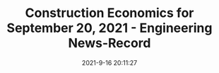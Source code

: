---
"title": "Construction Economics for September 20, 2021 - Engineering News-Record"
"date": "2021-9-16 20:11:27"
"feed_name": "GOOGLENEWSCONSTRUCTION"
"feed_website": "https://news.google.com/search?q=construction%2Bincident&hl=en-US&gl=US&ceid=US:en"
"feed_rss": "https://news.google.com/rss/search?q=construction%2Bincident&hl=en-US&gl=US&ceid=US:en"
"link": "https://www.enr.com/articles/52426-construction-economics-for-september-20-2021"
"file": "_posts/2021-1-1-f622ca925bbe519f6ab150109ecdf7606c322ffa.md"
"accident": "0"
"drilling": "0"
---